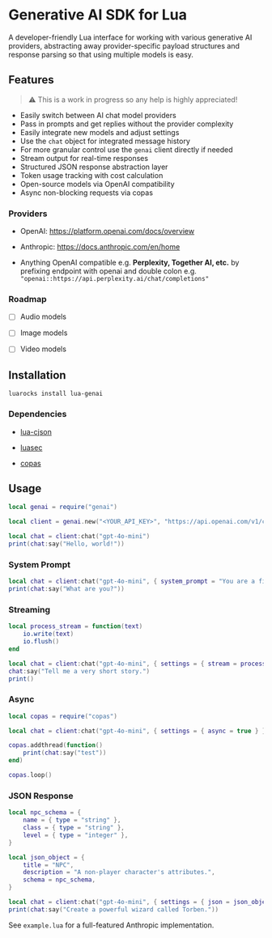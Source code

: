 # Generative AI SDK for Lua

A developer-friendly Lua interface for working with various generative AI providers, abstracting away provider-specific payload structures and response parsing so that using multiple models is easy.

## Features

> ⚠️ This is a work in progress so any help is highly appreciated!

- Easily switch between AI chat model providers
- Pass in prompts and get replies without the provider complexity
- Easily integrate new models and adjust settings
- Use the `chat` object for integrated message history
- For more granular control use the `genai` client directly if needed
- Stream output for real-time responses
- Structured JSON response abstraction layer
- Token usage tracking with cost calculation
- Open-source models via OpenAI compatibility
- Async non-blocking requests via copas

### Providers

- OpenAI: https://platform.openai.com/docs/overview

- Anthropic: https://docs.anthropic.com/en/home

- Anything OpenAI compatible e.g. **Perplexity, Together AI, etc.** by prefixing endpoint with openai and double colon e.g. `"openai::https://api.perplexity.ai/chat/completions"`

### Roadmap

- [ ] Audio models

- [ ] Image models

- [ ] Video models

## Installation

```
luarocks install lua-genai
```

### Dependencies

- [lua-cjson](https://github.com/openresty/lua-cjson)

- [luasec](https://github.com/brunoos/luasec)

- [copas](https://github.com/lunarmodules/copas)

## Usage

```lua
local genai = require("genai")

local client = genai.new("<YOUR_API_KEY>", "https://api.openai.com/v1/chat/completions")

local chat = client:chat("gpt-4o-mini")
print(chat:say("Hello, world!"))
```

### System Prompt

```lua
local chat = client:chat("gpt-4o-mini", { system_prompt = "You are a fish." })
print(chat:say("What are you?"))
```

### Streaming

```lua
local process_stream = function(text)
	io.write(text)
	io.flush()
end

local chat = client:chat("gpt-4o-mini", { settings = { stream = process_stream } })
chat:say("Tell me a very short story.")
print()
```

### Async

```lua
local copas = require("copas")

local chat = client:chat("gpt-4o-mini", { settings = { async = true } })

copas.addthread(function()
	print(chat:say("test"))
end)

copas.loop()
```

### JSON Response

```lua
local npc_schema = {
	name = { type = "string" },
	class = { type = "string" },
	level = { type = "integer" },
}

local json_object = {
	title = "NPC",
	description = "A non-player character's attributes.",
	schema = npc_schema,
}

local chat = client:chat("gpt-4o-mini", { settings = { json = json_object } })
print(chat:say("Create a powerful wizard called Torben."))
```

See `example.lua` for a full-featured Anthropic implementation.
